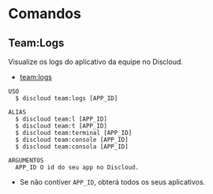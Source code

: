 # Comandos

## Team:Logs

Visualize os logs do aplicativo da equipe no Discloud.

- [team:logs](#teamlogs)

```sh-session
USO
  $ discloud team:logs [APP_ID]

ALIAS
  $ discloud team:l [APP_ID]
  $ discloud team:t [APP_ID]
  $ discloud team:terminal [APP_ID]
  $ discloud team:console [APP_ID]
  $ discloud team:consola [APP_ID]

ARGUMENTOS
  APP_ID O id do seu app no ​​Discloud.
```

- Se não contiver `APP_ID`, obterá todos os seus aplicativos.
